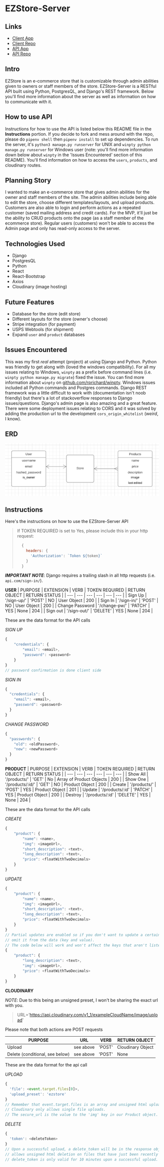# EZStore-Server

##  Links
- [Client App](https://philingyuup.github.io/EZStore-Client/)
- [Client Repo](https://github.com/philingyuup/EZStore-Client)
- [API App](https://ezstore-server.herokuapp.com/)
- [API Repo](https://github.com/philingyuup/EZStore-Server)

## Intro
EZStore is an e-commerce store that is customizable through admin abilities given to owners or staff members of the store. EZStore-Server is a RESTful API built using Python, PostgresQL, and Django's REST framework. Below you'll find more information about the server as well as information on how to communicate with it.

## How to use API
Instructions for how to use the API is listed below this README file in the **Instructions** portion. If you decide to fork and mess around with the repo, please do ```pipenv shell``` then ```pipenv install``` to set up dependencies. To run the server, it's ```python3 manage.py runserver``` for UNIX and ```winpty python manage.py runserver``` for Windows user (note: you'll find more information down below about ```winpty``` in the 'Issues Encountered' section of this README). You'll find information on how to access the ```users```, ```products```, and cloudinary routes.

## Planning Story
I wanted to make an e-commerce store that gives admin abilities for the owner and staff members of the site. The admin abilities include being able to edit the store, choose different templates/layouts, and upload products. Customers are also able to login and perform actions as a repeated customer (saved mailing address and credit cards). For the MVP, it'll just be the ability to CRUD products onto the page (as a staff member of the ecommerce store). Regular users (customers) won't be able to access the Admin page and only has read-only access to the server.

## Technologies Used
- Django
- PostgresQL
- Python
- React
- React-Bootstrap
- Axios
- Cloudinary (image hosting)

## Future Features
- Database for the store (edit store)
- Different layouts for the store (owner's choose)
- Stripe integration (for payment)
- USPS Webtools (for shipment)
- Expand ```user``` and ```product``` databases

## Issues Encountered
This was my first *real* attempt (project) at using Django and Python. Python was friendly to get along with (loved the windows compatibility). For all my issues relating to Windows, ```winpty``` as a prefix before command lines (i.e. ```winpty python manage.py migrate```) fixed the issue. You can find more information about ```winpty``` on [github.com/rprichard/winpty](https://github.com/rprichard/winpty). Windows issues included all Python commands and Postgres commands. Django REST framework was a little difficult to work with (documentation isn't noob friendly) but there's a lot of stackoverflow responses to Django issues/questions. Django's admin page is also amazing and a great feature. There were some deployment issues relating to CORS and it was solved by adding the production url to the development ```cors_origin_whitelist``` (*weird*, I know).

## ERD
![ERD](https://github.com/philingyuup/EZStore-Server/raw/master/public/EZStore-ERD.png "EZStore API ERD")

## Instructions
Here's the instructions on how to use the EZStore-Server API

> If TOKEN REQUIRED is set to Yes, please include this in your http request:
> ```javascript
>   {
>     headers: {
>       'Authorization': `Token ${token}`
>     }
>   }
> ```

___IMPORTANT NOTE___: Django requires a trailing slash in all http requests (i.e. ```api.com/sign-in/```).

**USER**
| PURPOSE | EXTENSION | VERB | TOKEN REQUIRED | RETURN OBJECT | RETURN STATUS |
| --- | --- | --- | --- | --- | --- |
| Sign Up | '/sign-up/' | 'POST' | NO | User Object | 200 |
| Sign In | '/sign-in/' | 'POST' | NO | User Object | 200 |
| Change Password | '/change-pw/' | 'PATCH' | YES | None | 204 |
| Sign out | '/sign-out/' | 'DELETE' | YES | None | 204 |

These are the data format for the API calls

*SIGN UP*
```javascript
{
    "credentials": {
        "email": <email>,
        "password": <password>
    }
}
// password confirmation is done client side
```

*SIGN IN*
```javascript
{
  "credentials": {
    "email": <email>,
    "password": <password>
  }
}
```

*CHANGE PASSWORD*
```javascript
{
  "passwords": {
    "old": <oldPassword>,
    "new": <newPassword>
  }
}
```

**PRODUCT**
| PURPOSE | EXTENSION | VERB | TOKEN REQUIRED | RETURN OBJECT | RETURN STATUS |
| --- | --- | --- | --- | --- | --- |
| Show All | '/products/' | 'GET' | No | Array of Product Objects | 200 |
| Show One | '/products/:id/' | 'GET' | NO | Product Object | 200 |
| Create | '/products/' | 'POST' | YES | Product Object | 201 |
| Update | '/products/:id' | 'PATCH' | YES | Product Object | 200 |
| Destroy | '/products/:id' | 'DELETE' | YES | None | 204 |

These are the data format for the API calls

*CREATE*
```javascript
{
    "product": {
        "name": <name>,
        "img": <imageUrl>,
        "short_description": <text>,
        "long_description": <text>,
        "price": <floatWithTwoDecimals>
    }
}
```

*UPDATE*
```javascript
{
    "product": {
        "name": <name>,
        "img": <imageUrl>,
        "short_description": <text>,
        "long_description": <text>,
        "price": <floatWithTwoDecimals>
    }
}
// Partial updates are enabled so if you don't want to update a certain key, just
// omit it from the data (key and value).
// The code below will work and won't affect the keys that aren't listed.
{
    "product": {
        "long_description": <text>,
        "img": <imageUrl>,
        "price": <floatWithTwoDecimals>
    }
}
```

**CLOUDINARY**

*NOTE*: Due to this being an unsigned preset, I won't be sharing the exact url with you.

> URL='https://api.cloudinary.com/v1_1/exampleCloudName/image/upload'

Please note that both actions are POST requests

| PURPOSE | URL | VERB | RETURN OBJECT |
| --- | --- | --- | --- |
| Upload | see above | 'POST' | Cloudinary Object |
| Delete (conditional, see below) | see above | 'POST' | None |

These are the data format for the api call

*UPLOAD*
```javascript
{
  'file': <event.target.files[0]>,
  'upload_preset': 'ezstore'
}
// Remember that event.target.files is an array and unsigned html upload through
// Cloudinary only allows single file uploads.
// The secure_url is the value to the 'img' key in our Product object.
```

*DELETE*
```javascript
{
  'token': <deleteToken>
}
// Upon a successful upload, a delete_token will be in the response object. Cloudinary
// allows unsigned html deletion on files that have just been recently updated. The
// delete_token is only valid for 10 minutes upon a successful upload.
```
